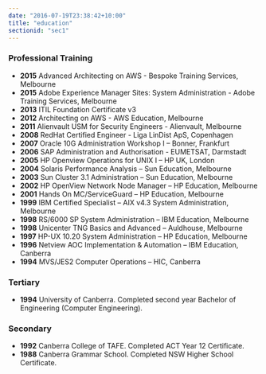 ```yaml
---
date: "2016-07-19T23:38:42+10:00"
title: "education"
sectionid: "sec1"
---
```


### Professional Training
* **2015** Advanced Architecting on AWS - Bespoke Training Services, Melbourne
* **2015** Adobe Experience Manager Sites: System Administration - Adobe Training Services, Melbourne
* **2013** ITIL Foundation Certificate v3
* **2012** Architecting on AWS - AWS Education, Melbourne
* **2011** Alienvault USM for Security Engineers - Alienvault, Melbourne
* **2008** RedHat Certified Engineer - Liga LinDist ApS, Copenhagen
* **2007** Oracle 10G Administration Workshop I – Bonner, Frankfurt
* **2006** SAP Administration and Authorisation - EUMETSAT, Darmstadt
* **2005** HP Openview Operations for UNIX I – HP UK, London
* **2004** Solaris Performance Analysis – Sun Education, Melbourne
* **2003** Sun Cluster 3.1 Administration – Sun Education, Melbourne
* **2002** HP OpenView Network Node Manager – HP Education, Melbourne
* **2001** Hands On MC/ServiceGuard – HP Education, Melbourne
* **1999** IBM Certified Specialist – AIX v4.3 System Administration, Melbourne
* **1998** RS/6000 SP System Administration – IBM Education, Melbourne
* **1998** Unicenter TNG Basics and Advanced – Auldhouse, Melbourne
* **1997** HP-UX 10.20 System Administration – HP Education, Melbourne
* **1996** Netview AOC Implementation & Automation – IBM Education, Canberra
* **1994** MVS/JES2 Computer Operations – HIC, Canberra

### Tertiary
* **1994** University of Canberra.
  Completed second year Bachelor of Engineering (Computer Engineering).

### Secondary
* **1992** Canberra College of TAFE.
  Completed ACT Year 12 Certificate.
* **1988** Canberra Grammar School.
  Completed NSW Higher School Certificate.

